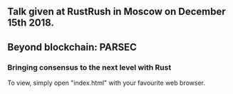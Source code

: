 Talk given at RustRush in Moscow on December 15th 2018.
---

## Beyond blockchain: PARSEC
### Bringing consensus to the next level with Rust

To view, simply open "index.html" with your favourite web browser.
